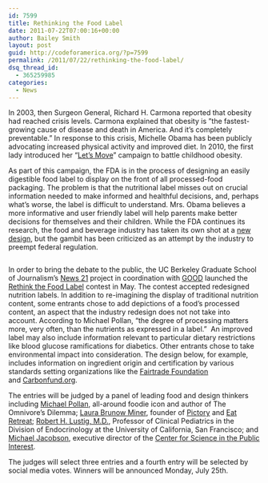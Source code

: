 ```yaml
---
id: 7599
title: Rethinking the Food Label
date: 2011-07-22T07:00:16+00:00
author: Bailey Smith
layout: post
guid: http://codeforamerica.org/?p=7599
permalink: /2011/07/22/rethinking-the-food-label/
dsq_thread_id:
  - 365259985
categories:
  - News
---
```

In 2003, then Surgeon General, Richard H. Carmona reported that obesity had reached crisis levels. Carmona explained that obesity is ”the fastest-growing cause of disease and death in America. And it’s completely preventable.” In response to this crisis, Michelle Obama has been publicly advocating increased physical activity and improved diet. In 2010, the first lady introduced her “[Let’s Move](http://www.letsmove.gov/)” campaign to battle childhood obesity.

As part of this campaign, the FDA is in the process of designing an easily digestible food label to display on the front of all processed-food packaging. The problem is that the nutritional label misses out on crucial information needed to make informed and healthful decisions, and, perhaps what’s worse, the label is difficult to understand. Mrs. Obama believes a more informative and user friendly label will help parents make better decisions for themselves and their children. While the FDA continues its research, the food and beverage industry has taken its own shot at a [new design](http://www.gmaonline.org/news-events/newsroom/food-and-beverage-industry-launches-nutrition-keys-front-of-pack-nutrition-/), but the gambit has been criticized as an attempt by the industry to preempt federal regulation.

[<img src="http://codeforamerica.org/wp-content/uploads/2011/07/rethink.jpg" alt="" title="rethink" class="aligncenter size-full wp-image-7601" />](http://codeforamerica.org/wp-content/uploads/2011/07/rethink.jpg)

In order to bring the debate to the public, the UC Berkeley Graduate School of Journalism’s [News 21](http://www.theration.com/) project in coordination with [GOOD](http://www.good.is/post/project-rethink-the-food-label/) launched the [Rethink the Food Label](http://berkeley.news21.com/foodlabel/) contest in May. The contest accepted redesigned nutrition labels. In addition to re-imagining the display of traditional nutrition content, some entrants chose to add depictions of a food’s processed content, an aspect that the industry redesign does not not take into account. According to Michael Pollan, “the degree of processing matters more, very often, than the nutrients as expressed in a label.”  An improved label may also include information relevant to particular dietary restrictions like blood glucose ramifications for diabetics. Other entrants chose to take environmental impact into consideration. The design below, for example, includes information on ingredient origin and certification by various standards setting organizations like the [Fairtrade Foundation](http://www.fairtrade.org.uk/) and [Carbonfund.org](http://carbonfund.org/).

The entries will be judged by a panel of leading food and design thinkers including [Michael Pollan](http://http//:WWW.MICHAELPOLLAN.COM), all-around foodie icon and author of The Omnivore’s Dilemma; [Laura Brunow Miner](http://lauraminer.com/), founder of [Pictory](http://www.pictorymag.com/) and [Eat Retreat](http://eatretreat.net/); [Robert H. Lustig, M.D.](http://chc.ucsf.edu/coast/faculty_lustig.htm), Professor of Clinical Pediatrics in the Division of Endocrinology at the University of California, San Francisco; and [Michael Jacobson](http://en.wikipedia.org/wiki/Michael_F._Jacobson), executive director of the [Center for Science in the Public Interest](http://www.cspinet.org/).

The judges will select three entries and a fourth entry will be selected by social media votes. Winners will be announced Monday, July 25th.